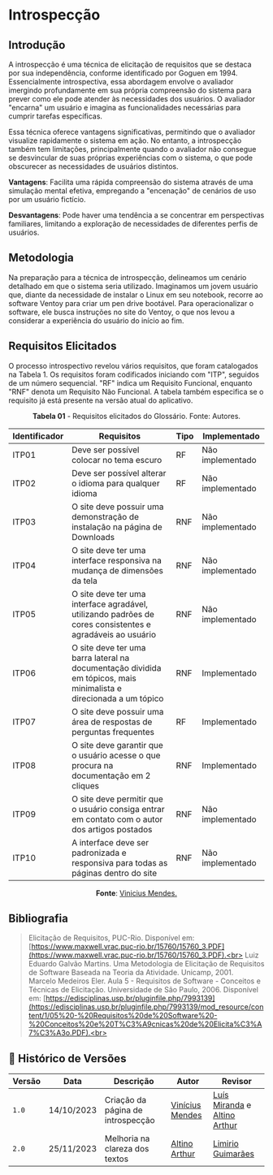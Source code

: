 # Introspecção

## Introdução
A introspecção é uma técnica de elicitação de requisitos que se destaca por sua independência, conforme identificado por Goguen em 1994. Essencialmente introspectiva, essa abordagem envolve o avaliador imergindo profundamente em sua própria compreensão do sistema para prever como ele pode atender às necessidades dos usuários. O avaliador "encarna" um usuário e imagina as funcionalidades necessárias para cumprir tarefas específicas.

Essa técnica oferece vantagens significativas, permitindo que o avaliador visualize rapidamente o sistema em ação. No entanto, a introspecção também tem limitações, principalmente quando o avaliador não consegue se desvincular de suas próprias experiências com o sistema, o que pode obscurecer as necessidades de usuários distintos.

**Vantagens**: Facilita uma rápida compreensão do sistema através de uma simulação mental efetiva, empregando a "encenação" de cenários de uso por um usuário fictício.

**Desvantagens**: Pode haver uma tendência a se concentrar em perspectivas familiares, limitando a exploração de necessidades de diferentes perfis de usuários.

## Metodologia
Na preparação para a técnica de introspecção, delineamos um cenário detalhado em que o sistema seria utilizado. Imaginamos um jovem usuário que, diante da necessidade de instalar o Linux em seu notebook, recorre ao software Ventoy para criar um pen drive bootável. Para operacionalizar o software, ele busca instruções no site do Ventoy, o que nos levou a considerar a experiência do usuário do início ao fim.

## Requisitos Elicitados
O processo introspectivo revelou vários requisitos, que foram catalogados na Tabela 1. Os requisitos foram codificados iniciando com "ITP", seguidos de um número sequencial. "RF" indica um Requisito Funcional, enquanto "RNF" denota um Requisito Não Funcional. A tabela também especifica se o requisito já está presente na versão atual do aplicativo.

<p align="center"><b>Tabela 01</b> - Requisitos elicitados do Glossário. Fonte: Autores.</p>

| **Identificador** | **Requisitos** | **Tipo** | **Implementado** |
|--------------|-------------|-----|-----------------|
|ITP01| Deve ser possível colocar no tema escuro| RF | Não implementado |
|ITP02| Deve ser possível alterar o idioma para qualquer idioma | RF | Não implementado|
|ITP03| O site deve possuir uma demonstração de instalação na página de Downloads | RNF | Não implementado |
|ITP04| O site deve ter uma interface responsiva na mudança de dimensões da tela | RNF | Não implementado |
|ITP05| O site deve ter uma interface agradável, utilizando padrões de cores consistentes e agradáveis ao usuário | RNF | Não implementado |
|ITP06| O site deve ter uma barra lateral na documentação dividida em tópicos, mais minimalista e direcionada a um tópico| RNF | Implementado |
|ITP07| O site deve possuir uma área de respostas de perguntas frequentes | RF | Implementado |
|ITP08| O site deve garantir que o usuário acesse o que procura na documentação em 2 cliques | RNF | Implementado |
|ITP09| O site deve permitir que o usuário consiga entrar em contato com o autor dos artigos postados | RNF | Não implementado |
|ITP10| A interface deve ser padronizada e responsiva para todas as páginas dentro do site | RNF | Não implementado |

<p align="center"><b>Fonte</b>:  <a href="https://github.com/yabamiah">Vinicius Mendes.</a></p>

## Bibliografia
> Elicitação de Requisitos, PUC-Rio. Disponível em: [https://www.maxwell.vrac.puc-rio.br/15760/15760_3.PDF](https://www.maxwell.vrac.puc-rio.br/15760/15760_3.PDF).<br>
> Luiz Eduardo Galvão Martins. Uma Metodologia de Elicitação de Requisitos de Software Baseada na Teoria da Atividade. Unicamp, 2001. <br>
> Marcelo Medeiros Eler. Aula 5 - Requisitos de Software - Conceitos e Técnicas de Elicitação. Universidade de São Paulo, 2006. Disponível em: [https://edisciplinas.usp.br/pluginfile.php/7993139](https://edisciplinas.usp.br/pluginfile.php/7993139/mod_resource/content/1/05%20-%20Requisitos%20de%20Software%20-%20Conceitos%20e%20T%C3%A9cnicas%20de%20Elicita%C3%A7%C3%A3o.PDF).<br>

## 📑 Histórico de Versões
| **Versão**   |   **Data**   | **Descrição** | **Autor** | **Revisor** |
|--------|---------|-----------|--------|---------|
|`1.0`| 14/10/2023 | Criação da página de introspecção | [Vinícius Mendes](https://github.com/yabamiah)| [Luís Miranda](https://github.com/LuisMiranda10) e [Altino Arthur](https://github.com/arthurrochamoreira) |
|`2.0`| 25/11/2023 | Melhoria na clareza dos textos | [Altino Arthur](https://github.com/arthurrochamoreira)| [Limirio Guimarães](https://github.com/LimirioGuimaraes) |
